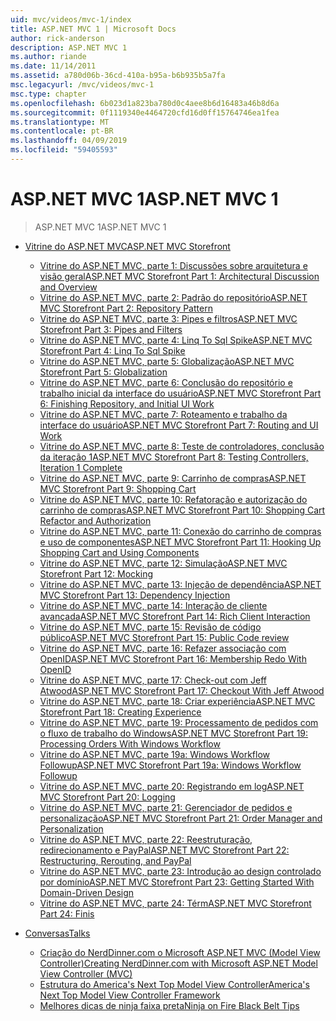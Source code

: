 ```yaml
---
uid: mvc/videos/mvc-1/index
title: ASP.NET MVC 1 | Microsoft Docs
author: rick-anderson
description: ASP.NET MVC 1
ms.author: riande
ms.date: 11/14/2011
ms.assetid: a780d06b-36cd-410a-b95a-b6b935b5a7fa
msc.legacyurl: /mvc/videos/mvc-1
msc.type: chapter
ms.openlocfilehash: 6b023d1a823ba780d0c4aee8b6d16483a46b8d6a
ms.sourcegitcommit: 0f1119340e4464720cfd16d0ff15764746ea1fea
ms.translationtype: MT
ms.contentlocale: pt-BR
ms.lasthandoff: 04/09/2019
ms.locfileid: "59405593"
---
```

# <a name="aspnet-mvc-1"></a><span data-ttu-id="3959a-103">ASP.NET MVC 1</span><span class="sxs-lookup"><span data-stu-id="3959a-103">ASP.NET MVC 1</span></span>

> <span data-ttu-id="3959a-104">ASP.NET MVC 1</span><span class="sxs-lookup"><span data-stu-id="3959a-104">ASP.NET MVC 1</span></span>


- [<span data-ttu-id="3959a-105">Vitrine do ASP.NET MVC</span><span class="sxs-lookup"><span data-stu-id="3959a-105">ASP.NET MVC Storefront</span></span>](aspnet-mvc-storefront/index.md)

    - [<span data-ttu-id="3959a-106">Vitrine do ASP.NET MVC, parte 1: Discussões sobre arquitetura e visão geral</span><span class="sxs-lookup"><span data-stu-id="3959a-106">ASP.NET MVC Storefront Part 1: Architectural Discussion and Overview</span></span>](aspnet-mvc-storefront/aspnet-mvc-storefront-part-1-architectural-discussion-and-overview.md)
    - [<span data-ttu-id="3959a-107">Vitrine do ASP.NET MVC, parte 2: Padrão do repositório</span><span class="sxs-lookup"><span data-stu-id="3959a-107">ASP.NET MVC Storefront Part 2: Repository Pattern</span></span>](aspnet-mvc-storefront/aspnet-mvc-storefront-part-2-the-repository-pattern.md)
    - [<span data-ttu-id="3959a-108">Vitrine do ASP.NET MVC, parte 3: Pipes e filtros</span><span class="sxs-lookup"><span data-stu-id="3959a-108">ASP.NET MVC Storefront Part 3: Pipes and Filters</span></span>](aspnet-mvc-storefront/aspnet-mvc-storefront-part-3-pipes-and-filters.md)
    - [<span data-ttu-id="3959a-109">Vitrine do ASP.NET MVC, parte 4: Linq To Sql Spike</span><span class="sxs-lookup"><span data-stu-id="3959a-109">ASP.NET MVC Storefront Part 4: Linq To Sql Spike</span></span>](aspnet-mvc-storefront/aspnet-mvc-storefront-part-4-linq-to-sql-spike.md)
    - [<span data-ttu-id="3959a-110">Vitrine do ASP.NET MVC, parte 5: Globalização</span><span class="sxs-lookup"><span data-stu-id="3959a-110">ASP.NET MVC Storefront Part 5: Globalization</span></span>](aspnet-mvc-storefront/aspnet-mvc-storefront-part-5-globalization.md)
    - [<span data-ttu-id="3959a-111">Vitrine do ASP.NET MVC, parte 6: Conclusão do repositório e trabalho inicial da interface do usuário</span><span class="sxs-lookup"><span data-stu-id="3959a-111">ASP.NET MVC Storefront Part 6: Finishing Repository, and Initial UI Work</span></span>](aspnet-mvc-storefront/aspnet-mvc-storefront-part-6-finishing-the-repository-and-initial-ui-work.md)
    - [<span data-ttu-id="3959a-112">Vitrine do ASP.NET MVC, parte 7: Roteamento e trabalho da interface do usuário</span><span class="sxs-lookup"><span data-stu-id="3959a-112">ASP.NET MVC Storefront Part 7: Routing and UI Work</span></span>](aspnet-mvc-storefront/aspnet-mvc-storefront-part-7-routing-and-ui-work.md)
    - [<span data-ttu-id="3959a-113">Vitrine do ASP.NET MVC, parte 8: Teste de controladores, conclusão da iteração 1</span><span class="sxs-lookup"><span data-stu-id="3959a-113">ASP.NET MVC Storefront Part 8: Testing Controllers, Iteration 1 Complete</span></span>](aspnet-mvc-storefront/aspnet-mvc-storefront-part-8-testing-controllers-iteration-1-complete.md)
    - [<span data-ttu-id="3959a-114">Vitrine do ASP.NET MVC, parte 9: Carrinho de compras</span><span class="sxs-lookup"><span data-stu-id="3959a-114">ASP.NET MVC Storefront Part 9: Shopping Cart</span></span>](aspnet-mvc-storefront/aspnet-mvc-storefront-part-9-the-shopping-cart.md)
    - [<span data-ttu-id="3959a-115">Vitrine do ASP.NET MVC, parte 10: Refatoração e autorização do carrinho de compras</span><span class="sxs-lookup"><span data-stu-id="3959a-115">ASP.NET MVC Storefront Part 10: Shopping Cart Refactor and Authorization</span></span>](aspnet-mvc-storefront/aspnet-mvc-storefront-part-10-shopping-cart-refactor-and-authorization.md)
    - [<span data-ttu-id="3959a-116">Vitrine do ASP.NET MVC, parte 11: Conexão do carrinho de compras e uso de componentes</span><span class="sxs-lookup"><span data-stu-id="3959a-116">ASP.NET MVC Storefront Part 11: Hooking Up Shopping Cart and Using Components</span></span>](aspnet-mvc-storefront/aspnet-mvc-storefront-part-11-hooking-up-the-shopping-cart-and-using-components.md)
    - [<span data-ttu-id="3959a-117">Vitrine do ASP.NET MVC, parte 12: Simulação</span><span class="sxs-lookup"><span data-stu-id="3959a-117">ASP.NET MVC Storefront Part 12: Mocking</span></span>](aspnet-mvc-storefront/aspnet-mvc-storefront-part-12-mocking.md)
    - [<span data-ttu-id="3959a-118">Vitrine do ASP.NET MVC, parte 13: Injeção de dependência</span><span class="sxs-lookup"><span data-stu-id="3959a-118">ASP.NET MVC Storefront Part 13: Dependency Injection</span></span>](aspnet-mvc-storefront/aspnet-mvc-storefront-part-13-dependency-injection.md)
    - [<span data-ttu-id="3959a-119">Vitrine do ASP.NET MVC, parte 14: Interação de cliente avançada</span><span class="sxs-lookup"><span data-stu-id="3959a-119">ASP.NET MVC Storefront Part 14: Rich Client Interaction</span></span>](aspnet-mvc-storefront/aspnet-mvc-storefront-part-14-rich-client-interaction.md)
    - [<span data-ttu-id="3959a-120">Vitrine do ASP.NET MVC, parte 15: Revisão de código público</span><span class="sxs-lookup"><span data-stu-id="3959a-120">ASP.NET MVC Storefront Part 15: Public Code review</span></span>](aspnet-mvc-storefront/aspnet-mvc-storefront-part-15-public-code-review.md)
    - [<span data-ttu-id="3959a-121">Vitrine do ASP.NET MVC, parte 16: Refazer associação com OpenID</span><span class="sxs-lookup"><span data-stu-id="3959a-121">ASP.NET MVC Storefront Part 16: Membership Redo With OpenID</span></span>](aspnet-mvc-storefront/aspnet-mvc-storefront-part-16-membership-redo-with-openid.md)
    - [<span data-ttu-id="3959a-122">Vitrine do ASP.NET MVC, parte 17: Check-out com Jeff Atwood</span><span class="sxs-lookup"><span data-stu-id="3959a-122">ASP.NET MVC Storefront Part 17: Checkout With Jeff Atwood</span></span>](aspnet-mvc-storefront/aspnet-mvc-storefront-part-17-checkout-with-jeff-atwood.md)
    - [<span data-ttu-id="3959a-123">Vitrine do ASP.NET MVC, parte 18: Criar experiência</span><span class="sxs-lookup"><span data-stu-id="3959a-123">ASP.NET MVC Storefront Part 18: Creating Experience</span></span>](aspnet-mvc-storefront/aspnet-mvc-storefront-part-18-creating-an-experience.md)
    - [<span data-ttu-id="3959a-124">Vitrine do ASP.NET MVC, parte 19: Processamento de pedidos com o fluxo de trabalho do Windows</span><span class="sxs-lookup"><span data-stu-id="3959a-124">ASP.NET MVC Storefront Part 19: Processing Orders With Windows Workflow</span></span>](aspnet-mvc-storefront/aspnet-mvc-storefront-part-19-processing-orders-with-windows-workflow.md)
    - [<span data-ttu-id="3959a-125">Vitrine do ASP.NET MVC, parte 19a: Windows Workflow Followup</span><span class="sxs-lookup"><span data-stu-id="3959a-125">ASP.NET MVC Storefront Part 19a: Windows Workflow Followup</span></span>](aspnet-mvc-storefront/aspnet-mvc-storefront-part-19a-windows-workflow-followup.md)
    - [<span data-ttu-id="3959a-126">Vitrine do ASP.NET MVC, parte 20: Registrando em log</span><span class="sxs-lookup"><span data-stu-id="3959a-126">ASP.NET MVC Storefront Part 20: Logging</span></span>](aspnet-mvc-storefront/aspnet-mvc-storefront-part-20-logging.md)
    - [<span data-ttu-id="3959a-127">Vitrine do ASP.NET MVC, parte 21: Gerenciador de pedidos e personalização</span><span class="sxs-lookup"><span data-stu-id="3959a-127">ASP.NET MVC Storefront Part 21: Order Manager and Personalization</span></span>](aspnet-mvc-storefront/aspnet-mvc-storefront-part-21-order-manager-and-personalization.md)
    - [<span data-ttu-id="3959a-128">Vitrine do ASP.NET MVC, parte 22: Reestruturação, redirecionamento e PayPal</span><span class="sxs-lookup"><span data-stu-id="3959a-128">ASP.NET MVC Storefront Part 22: Restructuring, Rerouting, and PayPal</span></span>](aspnet-mvc-storefront/aspnet-mvc-storefront-part-22-restructuring-rerouting-and-paypal.md)
    - [<span data-ttu-id="3959a-129">Vitrine do ASP.NET MVC, parte 23: Introdução ao design controlado por domínio</span><span class="sxs-lookup"><span data-stu-id="3959a-129">ASP.NET MVC Storefront Part 23: Getting Started With Domain-Driven Design</span></span>](aspnet-mvc-storefront/aspnet-mvc-storefront-part-23-getting-started-with-domain-driven-design.md)
    - [<span data-ttu-id="3959a-130">Vitrine do ASP.NET MVC, parte 24: Térm</span><span class="sxs-lookup"><span data-stu-id="3959a-130">ASP.NET MVC Storefront Part 24: Finis</span></span>](aspnet-mvc-storefront/aspnet-mvc-storefront-part-24-finis.md)
- [<span data-ttu-id="3959a-131">Conversas</span><span class="sxs-lookup"><span data-stu-id="3959a-131">Talks</span></span>](conference-presentations/index.md)

    - [<span data-ttu-id="3959a-132">Criação do NerdDinner.com o Microsoft ASP.NET MVC (Model View Controller)</span><span class="sxs-lookup"><span data-stu-id="3959a-132">Creating NerdDinner.com with Microsoft ASP.NET Model View Controller (MVC)</span></span>](conference-presentations/creating-nerddinnercom-with-microsoft-aspnet-model-view-controller-mvc.md)
    - [<span data-ttu-id="3959a-133">Estrutura do America's Next Top Model View Controller</span><span class="sxs-lookup"><span data-stu-id="3959a-133">America's Next Top Model View Controller Framework</span></span>](conference-presentations/americas-next-top-model-view-controller-framework.md)
    - [<span data-ttu-id="3959a-134">Melhores dicas de ninja faixa preta</span><span class="sxs-lookup"><span data-stu-id="3959a-134">Ninja on Fire Black Belt Tips</span></span>](conference-presentations/ninja-on-fire-black-belt-tips.md)
